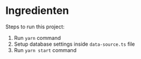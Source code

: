 # Ingredienten

Steps to run this project:

1. Run `yarn` command
2. Setup database settings inside `data-source.ts` file
3. Run `yarn start` command
